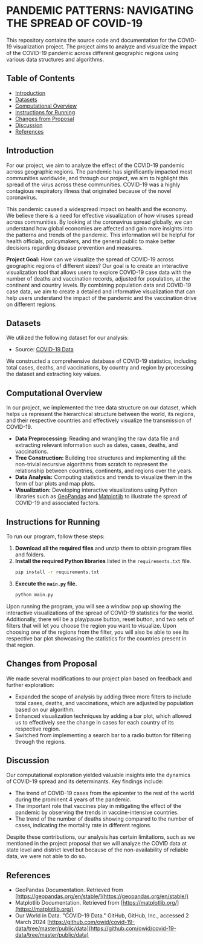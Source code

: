 # PANDEMIC PATTERNS: NAVIGATING THE SPREAD OF COVID-19

This repository contains the source code and documentation for the COVID-19 visualization project. The project aims to analyze and visualize the impact of the COVID-19 pandemic across different geographic regions using various data structures and algorithms.

## Table of Contents

- [Introduction](#introduction)
- [Datasets](#datasets)
- [Computational Overview](#computational-overview)
- [Instructions for Running](#instructions-for-running)
- [Changes from Proposal](#changes-from-proposal)
- [Discussion](#discussion)
- [References](#references)

## Introduction

For our project, we aim to analyze the effect of the COVID-19 pandemic across geographic regions. The pandemic has significantly impacted most communities worldwide, and through our project, we aim to highlight this spread of the virus across these communities. COVID-19 was a highly contagious respiratory illness that originated because of the novel coronavirus.

This pandemic caused a widespread impact on health and the economy. We believe there is a need for effective visualization of how viruses spread across communities. By looking at the coronavirus spread globally, we can understand how global economies are affected and gain more insights into the patterns and trends of the pandemic. This information will be helpful for health officials, policymakers, and the general public to make better decisions regarding disease prevention and measures.

**Project Goal:** How can we visualize the spread of COVID-19 across geographic regions of different sizes? Our goal is to create an interactive visualization tool that allows users to explore COVID-19 case data with the number of deaths and vaccination records, adjusted for population, at the continent and country levels. By combining population data and COVID-19 case data, we aim to create a detailed and informative visualization that can help users understand the impact of the pandemic and the vaccination drive on different regions.

## Datasets

We utilized the following dataset for our analysis:

- Source: [COVID-19 Data](https://github.com/owid/covid-19-data/tree/master/public/data)

We constructed a comprehensive database of COVID-19 statistics, including total cases, deaths, and vaccinations, by country and region by processing the dataset and extracting key values.

## Computational Overview

In our project, we implemented the tree data structure on our dataset, which helps us represent the hierarchical structure between the world, its regions, and their respective countries and effectively visualize the transmission of COVID-19.

- **Data Preprocessing:** Reading and wrangling the raw data file and extracting relevant information such as dates, cases, deaths, and vaccinations.
- **Tree Construction:** Building tree structures and implementing all the non-trivial recursive algorithms from scratch to represent the relationship between countries, continents, and regions over the years.
- **Data Analysis:** Computing statistics and trends to visualize them in the form of bar plots and map plots.
- **Visualization:** Developing interactive visualizations using Python libraries such as [GeoPandas](https://geopandas.org/en/stable/) and [Matplotlib](https://matplotlib.org/) to illustrate the spread of COVID-19 and associated factors.

## Instructions for Running

To run our program, follow these steps:

1. **Download all the required files** and unzip them to obtain program files and folders.
2. **Install the required Python libraries** listed in the `requirements.txt` file.
    ```sh
    pip install -r requirements.txt
    ```
3. **Execute the `main.py` file.**
    ```sh
    python main.py
    ```

Upon running the program, you will see a window pop up showing the interactive visualizations of the spread of COVID-19 statistics for the world. Additionally, there will be a play/pause button, reset button, and two sets of filters that will let you choose the region you want to visualize. Upon choosing one of the regions from the filter, you will also be able to see its respective bar plot showcasing the statistics for the countries present in that region.

## Changes from Proposal

We made several modifications to our project plan based on feedback and further exploration:

- Expanded the scope of analysis by adding three more filters to include total cases, deaths, and vaccinations, which are adjusted by population based on our algorithm.
- Enhanced visualization techniques by adding a bar plot, which allowed us to effectively see the change in cases for each country of its respective region.
- Switched from implementing a search bar to a radio button for filtering through the regions.

## Discussion

Our computational exploration yielded valuable insights into the dynamics of COVID-19 spread and its determinants. Key findings include:

- The trend of COVID-19 cases from the epicenter to the rest of the world during the prominent 4 years of the pandemic.
- The important role that vaccines play in mitigating the effect of the pandemic by observing the trends in vaccine-intensive countries.
- The trend of the number of deaths showing compared to the number of cases, indicating the mortality rate in different regions.

Despite these contributions, our analysis has certain limitations, such as we mentioned in the project proposal that we will analyze the COVID data at state level and district level but because of the non-availability of reliable data, we were not able to do so.

## References

- GeoPandas Documentation. Retrieved from [https://geopandas.org/en/stable/](https://geopandas.org/en/stable/)
- Matplotlib Documentation. Retrieved from [https://matplotlib.org/](https://matplotlib.org/)
- Our World in Data. "COVID-19 Data." GitHub, GitHub, Inc., accessed 2 March 2024 [https://github.com/owid/covid-19-data/tree/master/public/data](https://github.com/owid/covid-19-data/tree/master/public/data)
